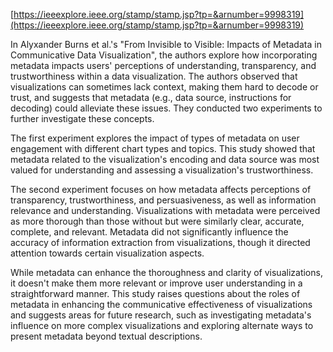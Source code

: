 [https://ieeexplore.ieee.org/stamp/stamp.jsp?tp=&arnumber=9998319](https://ieeexplore.ieee.org/stamp/stamp.jsp?tp=&arnumber=9998319)

In Alyxander Burns et al.'s "From Invisible to Visible: Impacts of Metadata in Communicative Data Visualization", the authors explore how incorporating metadata impacts users' perceptions of understanding, transparency, and trustworthiness within a data visualization. The authors observed that visualizations can sometimes lack context, making them hard to decode or trust, and suggests that metadata (e.g., data source, instructions for decoding) could alleviate these issues. They conducted two experiments to further investigate these concepts.

The first experiment explores the impact of types of metadata on user engagement with different chart types and topics. This study showed that metadata related to the visualization's encoding and data source was most valued for understanding and assessing a visualization's trustworthiness.

The second experiment focuses on how metadata affects perceptions of transparency, trustworthiness, and persuasiveness, as well as information relevance and understanding. Visualizations with metadata were perceived as more thorough than those without but were similarly clear, accurate, complete, and relevant. Metadata did not significantly influence the accuracy of information extraction from visualizations, though it directed attention towards certain visualization aspects.

While metadata can enhance the thoroughness and clarity of visualizations, it doesn't make them more relevant or improve user understanding in a straightforward manner. This study raises questions about the roles of metadata in enhancing the communicative effectiveness of visualizations and suggests areas for future research, such as investigating metadata's influence on more complex visualizations and exploring alternate ways to present metadata beyond textual descriptions.